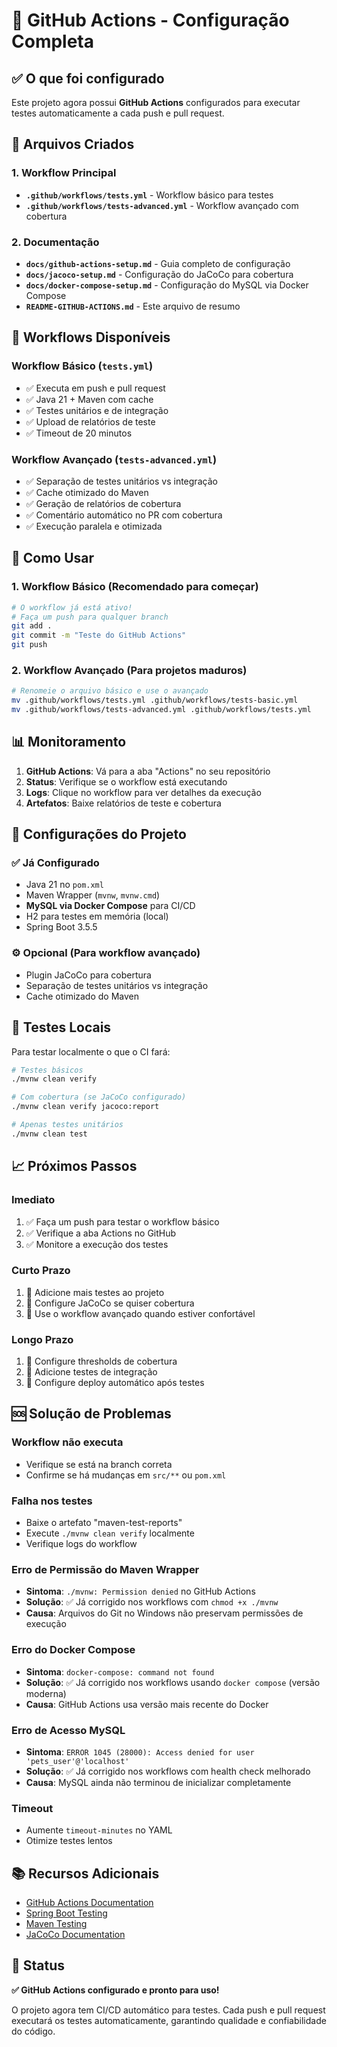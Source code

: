 # 🚀 GitHub Actions - Configuração Completa

## ✅ O que foi configurado

Este projeto agora possui **GitHub Actions** configurados para executar testes automaticamente a cada push e pull request.

## 📁 Arquivos Criados

### 1. Workflow Principal
- **`.github/workflows/tests.yml`** - Workflow básico para testes
- **`.github/workflows/tests-advanced.yml`** - Workflow avançado com cobertura

### 2. Documentação
- **`docs/github-actions-setup.md`** - Guia completo de configuração
- **`docs/jacoco-setup.md`** - Configuração do JaCoCo para cobertura
- **`docs/docker-compose-setup.md`** - Configuração do MySQL via Docker Compose
- **`README-GITHUB-ACTIONS.md`** - Este arquivo de resumo

## 🎯 Workflows Disponíveis

### Workflow Básico (`tests.yml`)
- ✅ Executa em push e pull request
- ✅ Java 21 + Maven com cache
- ✅ Testes unitários e de integração
- ✅ Upload de relatórios de teste
- ✅ Timeout de 20 minutos

### Workflow Avançado (`tests-advanced.yml`)
- ✅ Separação de testes unitários vs integração
- ✅ Cache otimizado do Maven
- ✅ Geração de relatórios de cobertura
- ✅ Comentário automático no PR com cobertura
- ✅ Execução paralela e otimizada

## 🚀 Como Usar

### 1. Workflow Básico (Recomendado para começar)
```bash
# O workflow já está ativo!
# Faça um push para qualquer branch
git add .
git commit -m "Teste do GitHub Actions"
git push
```

### 2. Workflow Avançado (Para projetos maduros)
```bash
# Renomeie o arquivo básico e use o avançado
mv .github/workflows/tests.yml .github/workflows/tests-basic.yml
mv .github/workflows/tests-advanced.yml .github/workflows/tests.yml
```

## 📊 Monitoramento

1. **GitHub Actions**: Vá para a aba "Actions" no seu repositório
2. **Status**: Verifique se o workflow está executando
3. **Logs**: Clique no workflow para ver detalhes da execução
4. **Artefatos**: Baixe relatórios de teste e cobertura

## 🔧 Configurações do Projeto

### ✅ Já Configurado
- Java 21 no `pom.xml`
- Maven Wrapper (`mvnw`, `mvnw.cmd`)
- **MySQL via Docker Compose** para CI/CD
- H2 para testes em memória (local)
- Spring Boot 3.5.5

### ⚙️ Opcional (Para workflow avançado)
- Plugin JaCoCo para cobertura
- Separação de testes unitários vs integração
- Cache otimizado do Maven

## 🧪 Testes Locais

Para testar localmente o que o CI fará:

```bash
# Testes básicos
./mvnw clean verify

# Com cobertura (se JaCoCo configurado)
./mvnw clean verify jacoco:report

# Apenas testes unitários
./mvnw clean test
```

## 📈 Próximos Passos

### Imediato
1. ✅ Faça um push para testar o workflow básico
2. ✅ Verifique a aba Actions no GitHub
3. ✅ Monitore a execução dos testes

### Curto Prazo
1. 🔄 Adicione mais testes ao projeto
2. 🔄 Configure JaCoCo se quiser cobertura
3. 🔄 Use o workflow avançado quando estiver confortável

### Longo Prazo
1. 🎯 Configure thresholds de cobertura
2. 🎯 Adicione testes de integração
3. 🎯 Configure deploy automático após testes

## 🆘 Solução de Problemas

### Workflow não executa
- Verifique se está na branch correta
- Confirme se há mudanças em `src/**` ou `pom.xml`

### Falha nos testes
- Baixe o artefato "maven-test-reports"
- Execute `./mvnw clean verify` localmente
- Verifique logs do workflow

### Erro de Permissão do Maven Wrapper
- **Sintoma**: `./mvnw: Permission denied` no GitHub Actions
- **Solução**: ✅ Já corrigido nos workflows com `chmod +x ./mvnw`
- **Causa**: Arquivos do Git no Windows não preservam permissões de execução

### Erro do Docker Compose
- **Sintoma**: `docker-compose: command not found`
- **Solução**: ✅ Já corrigido nos workflows usando `docker compose` (versão moderna)
- **Causa**: GitHub Actions usa versão mais recente do Docker

### Erro de Acesso MySQL
- **Sintoma**: `ERROR 1045 (28000): Access denied for user 'pets_user'@'localhost'`
- **Solução**: ✅ Já corrigido nos workflows com health check melhorado
- **Causa**: MySQL ainda não terminou de inicializar completamente

### Timeout
- Aumente `timeout-minutes` no YAML
- Otimize testes lentos

## 📚 Recursos Adicionais

- [GitHub Actions Documentation](https://docs.github.com/en/actions)
- [Spring Boot Testing](https://spring.io/guides/gs/testing-web/)
- [Maven Testing](https://maven.apache.org/guides/introduction/introduction-to-the-lifecycle.html)
- [JaCoCo Documentation](https://www.jacoco.org/jacoco/trunk/doc/)

## 🎉 Status

**✅ GitHub Actions configurado e pronto para uso!**

O projeto agora tem CI/CD automático para testes. Cada push e pull request executará os testes automaticamente, garantindo qualidade e confiabilidade do código.
